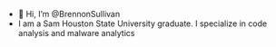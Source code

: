 - 👋 Hi, I’m @BrennonSullivan
- I am a Sam Houston State University graduate. I specialize in code analysis and malware analytics


<!---
BrennonSullivan/BrennonSullivan is a ✨ special ✨ repository because its `README.md` (this file) appears on your GitHub profile.
You can click the Preview link to take a look at your changes.
--->
